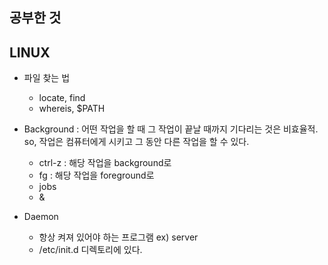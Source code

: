 공부한 것
- 

## LINUX
- 파일 찾는 법
    - locate, find
    - whereis, $PATH

- Background
  : 어떤 작업을 할 때 그 작업이 끝날 때까지 기다리는 것은 비효율적.
  so, 작업은 컴퓨터에게 시키고 그 동안 다른 작업을 할 수 있다.
  
  - ctrl-z : 해당 작업을 background로
  - fg : 해당 작업을 foreground로
  - jobs
  - &

- Daemon
  - 항상 켜져 있어야 하는 프로그램 ex) server
  - /etc/init.d 디렉토리에 있다.